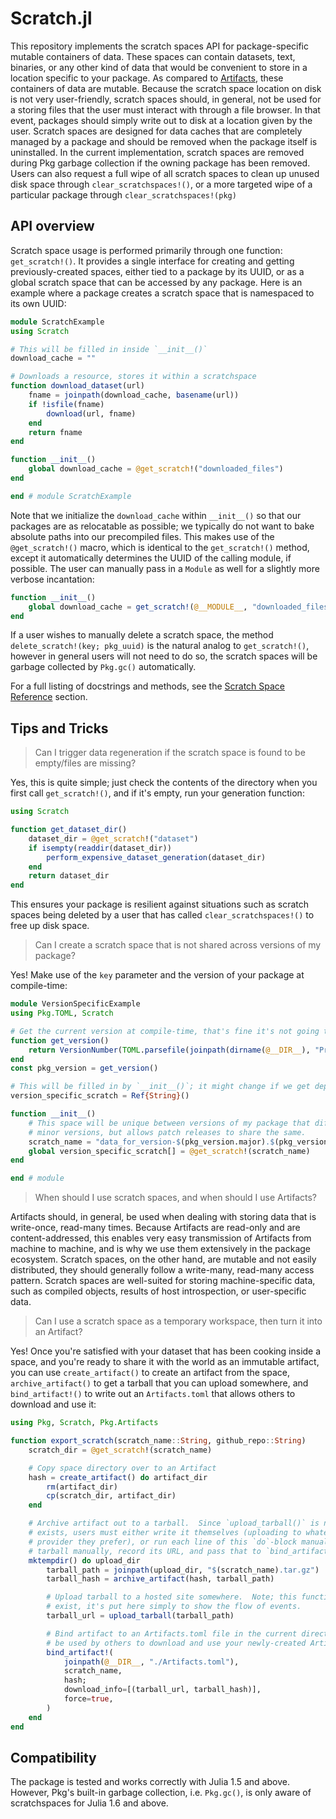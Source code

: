 # Scratch.jl

This repository implements the scratch spaces API for package-specific mutable containers of data.
These spaces can contain datasets, text, binaries, or any other kind of data that would be convenient to store in a location specific to your package.
As compared to [Artifacts](https://julialang.github.io/Pkg.jl/latest/artifacts/), these containers of data are mutable.
Because the scratch space location on disk is not very user-friendly, scratch spaces should, in general, not be used for a storing files that the user must interact with through a file browser.
In that event, packages should simply write out to disk at a location given by the user.
Scratch spaces are designed for data caches that are completely managed by a package and should be removed when the package itself is uninstalled.
In the current implementation, scratch spaces are removed during Pkg garbage collection if the owning package has been removed.
Users can also request a full wipe of all scratch spaces to clean up unused disk space through `clear_scratchspaces!()`, or a more targeted wipe of a particular package through `clear_scratchspaces!(pkg)`

## API overview

Scratch space usage is performed primarily through one function: `get_scratch!()`.
It provides a single interface for creating and getting previously-created spaces, either tied to a package by its UUID, or as a global scratch space that can be accessed by any package.
Here is an example where a package creates a scratch space that is namespaced to its own UUID:

```julia
module ScratchExample
using Scratch

# This will be filled in inside `__init__()`
download_cache = ""

# Downloads a resource, stores it within a scratchspace
function download_dataset(url)
    fname = joinpath(download_cache, basename(url))
    if !isfile(fname)
        download(url, fname)
    end
    return fname
end

function __init__()
    global download_cache = @get_scratch!("downloaded_files")
end

end # module ScratchExample
```

Note that we initialize the `download_cache` within `__init__()` so that our packages are as relocatable as possible; we typically do not want to bake absolute paths into our precompiled files.
This makes use of the `@get_scratch!()` macro, which is identical to the `get_scratch!()` method, except it automatically determines the UUID of the calling module, if possible. The user can manually pass in a `Module` as well for a slightly more verbose incantation:
```julia
function __init__()
    global download_cache = get_scratch!(@__MODULE__, "downloaded_files")
end
```

If a user wishes to manually delete a scratch space, the method `delete_scratch!(key; pkg_uuid)` is the natural analog to `get_scratch!()`, however in general users will not need to do so, the scratch spaces will be garbage collected by `Pkg.gc()` automatically.

For a full listing of docstrings and methods, see the [Scratch Space Reference](@ref) section.


## Tips and Tricks

> Can I trigger data regeneration if the scratch space is found to be empty/files are missing?

Yes, this is quite simple; just check the contents of the directory when you first call `get_scratch!()`, and if it's empty, run your generation function:

```julia
using Scratch

function get_dataset_dir()
    dataset_dir = @get_scratch!("dataset")
    if isempty(readdir(dataset_dir))
        perform_expensive_dataset_generation(dataset_dir)
    end
    return dataset_dir
end
```

This ensures your package is resilient against situations such as scratch spaces being deleted by a user that has called `clear_scratchspaces!()` to free up disk space.

> Can I create a scratch space that is not shared across versions of my package?

Yes!  Make use of the `key` parameter and the version of your package at compile-time:

```julia
module VersionSpecificExample
using Pkg.TOML, Scratch

# Get the current version at compile-time, that's fine it's not going to change. ;)
function get_version()
    return VersionNumber(TOML.parsefile(joinpath(dirname(@__DIR__), "Project.toml"))["version"])
end
const pkg_version = get_version()

# This will be filled in by `__init__()`; it might change if we get deployed somewhere
version_specific_scratch = Ref{String}()

function __init__()
    # This space will be unique between versions of my package that different major and
    # minor versions, but allows patch releases to share the same.
    scratch_name = "data_for_version-$(pkg_version.major).$(pkg_version.minor)"
    global version_specific_scratch[] = @get_scratch!(scratch_name)
end

end # module
```

> When should I use scratch spaces, and when should I use Artifacts?

Artifacts should, in general, be used when dealing with storing data that is write-once, read-many times.
Because Artifacts are read-only and are content-addressed, this enables very easy transmission of Artifacts from machine to machine, and is why we use them extensively in the package ecosystem.
Scratch spaces, on the other hand, are mutable and not easily distributed, they should generally follow a write-many, read-many access pattern.
Scratch spaces are well-suited for storing machine-specific data, such as compiled objects, results of host introspection, or user-specific data.

> Can I use a scratch space as a temporary workspace, then turn it into an Artifact?

Yes!  Once you're satisfied with your dataset that has been cooking inside a space, and you're ready to share it with the world as an immutable artifact, you can use `create_artifact()` to create an artifact from the space, `archive_artifact()` to get a tarball that you can upload somewhere, and `bind_artifact!()` to write out an `Artifacts.toml` that allows others to download and use it:

```julia
using Pkg, Scratch, Pkg.Artifacts

function export_scratch(scratch_name::String, github_repo::String)
    scratch_dir = @get_scratch!(scratch_name)

    # Copy space directory over to an Artifact
    hash = create_artifact() do artifact_dir
        rm(artifact_dir)
        cp(scratch_dir, artifact_dir)
    end

    # Archive artifact out to a tarball.  Since `upload_tarball()` is not a function that
    # exists, users must either write it themselves (uploading to whatever hosting
    # provider they prefer), or run each line of this `do`-block manually, upload the
    # tarball manually, record its URL, and pass that to `bind_artifact!()`.
    mktempdir() do upload_dir
        tarball_path = joinpath(upload_dir, "$(scratch_name).tar.gz")
        tarball_hash = archive_artifact(hash, tarball_path)

        # Upload tarball to a hosted site somewhere.  Note; this function does not
        # exist, it's put here simply to show the flow of events.
        tarball_url = upload_tarball(tarball_path)

        # Bind artifact to an Artifacts.toml file in the current directory; this file can
        # be used by others to download and use your newly-created Artifact!
        bind_artifact!(
            joinpath(@__DIR__, "./Artifacts.toml"),
            scratch_name,
            hash;
            download_info=[(tarball_url, tarball_hash)],
            force=true,
        )
    end
end
```

## Compatibility

The package is tested and works correctly with Julia 1.5 and above. However, Pkg's built-in
garbage collection, i.e. `Pkg.gc()`, is only aware of scratchspaces for
Julia 1.6 and above.
